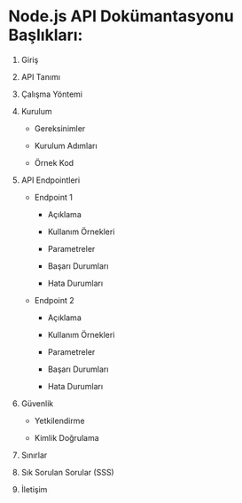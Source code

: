 # Node.js API Dokümantasyonu Başlıkları:

1. Giriş

2. API Tanımı

3. Çalışma Yöntemi

4. Kurulum

    - Gereksinimler

    - Kurulum Adımları

    - Örnek Kod

5. API Endpointleri

    - Endpoint 1

        - Açıklama

        - Kullanım Örnekleri

        - Parametreler

        - Başarı Durumları

        - Hata Durumları

    - Endpoint 2

        - Açıklama

        - Kullanım Örnekleri

        - Parametreler

        - Başarı Durumları

        - Hata Durumları

6. Güvenlik

    - Yetkilendirme

    - Kimlik Doğrulama

7. Sınırlar

8. Sık Sorulan Sorular (SSS)

9. İletişim
